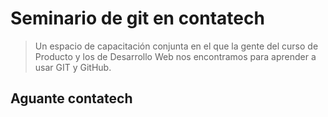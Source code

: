 # Seminario de git en contatech

> Un espacio de capacitación conjunta en el que la gente del curso de Producto y los de Desarrollo Web nos encontramos para aprender a usar GIT y GitHub.

## Aguante contatech
